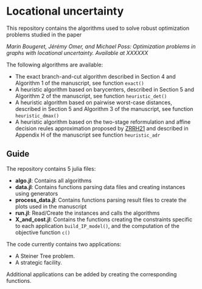 # Locational uncertainty

This repository contains the algorithms used to solve robust optimization problems studied in the paper

*Marin Bougeret, Jérémy Omer, and Michael Poss: Optimization problems in graphs with locational uncertainty. Available at XXXXXX*

The following algorithms are available:
* The exact branch-and-cut algorithm  described in Section 4 and Algorithm 1 of the manuscript, see function `exact()`
* A heuristic algorithm based on barycenters, described in Section 5 and Algorithm 2 of the manuscript, see function `heuristic_det()`
* A heuristic algorithm based on pairwise worst-case distances, described in Section 5 and Algorithm 3 of the manuscript, see function `heuristic_dmax()`
* A heuristic algorithm based on the two-stage reformulation and affine decision reules approximation proposed by [ZRRH21](https://doi.org/10.1287/ijoc.2020.1025 "Robust optimization for models with uncertain second-order cone and semidefinite programming constraints.") and described in Appendix H of the manuscript see function `heuristic_adr`

## Guide

The repository contains 5 julia files:
* **algo.jl**: Contains all algorithms
* **data.jl**: Contains functions parsing data files and creating instances using generators
* **process_data.jl**: Contains functions parsing result files to create the plots used in the manuscript
* **run.jl**: Read/Create the instances and calls the algorithms
* **X_and_cost.jl**: Contains the functions creating the constraints specific to each application `build_IP_model()`, and the computation of the objective function `c()`

The code currently contains two applications: 
* A Steiner Tree problem.
* A strategic facility.

Additional applications can be added by creating the corresponding functions.
